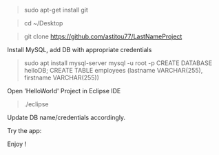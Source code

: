 > sudo apt-get install git

> cd ~/Desktop

> git clone https://github.com/astitou77/LastNameProject

Install MySQL, add DB with appropriate credentials
> sudo apt install mysql-server
> mysql -u root -p
> CREATE DATABASE helloDB;
> CREATE TABLE employees (lastname VARCHAR(255), firstname VARCHAR(255))

Open 'HelloWorld' Project in Eclipse IDE
> ./eclipse

Update DB name/credentials accordingly.

Try the app:


Enjoy !
